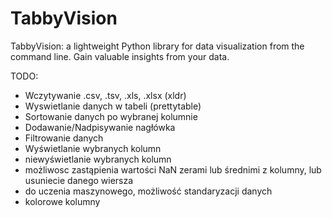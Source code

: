 # TabbyVision
 TabbyVision: a lightweight Python library for data visualization from the command line. Gain valuable insights from your data.


TODO:

- Wczytywanie .csv, .tsv, .xls, .xlsx (xldr)
- Wyswietlanie danych w tabeli (prettytable)
- Sortowanie danych po wybranej kolumnie
- Dodawanie/Nadpisywanie nagłówka
- Filtrowanie danych
- Wyświetlanie wybranych kolumn
- niewyświetlanie wybranych kolumn
- możliwosc zastąpienia wartości NaN zerami lub średnimi z kolumny, lub  usuniecie danego wiersza
- do uczenia maszynowego, możliwość standaryzacji danych
- kolorowe kolumny

